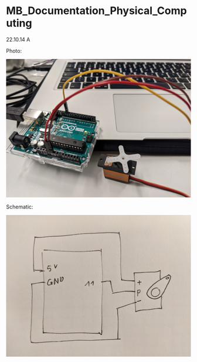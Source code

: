 # MB_Documentation_Physical_Computing

22.10.14 A

Photo:

![22.10.14_A_1](images/22.10.14_A_1.jpeg)

Schematic:

![22.10.14_A_2](images/22.10.14_A_2.jpeg)
